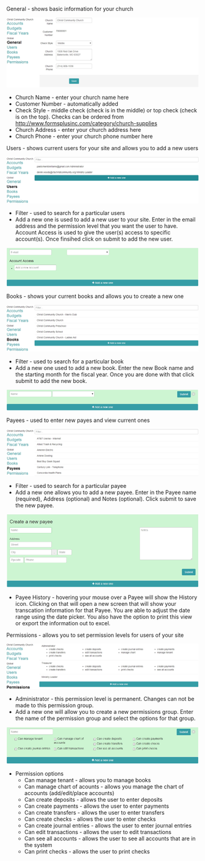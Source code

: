 General - shows basic information for your church

![Alt Text](images/generalsettings.JPG "")

* Church Name - enter your church name here
* Customer Number - automatically added
* Check Style - middle check (check is in the middle) or top check (check is on the top).  Checks can be ordered from http://www.formsplusinc.com/category/church-supplies
* Church Address - enter your church address here
* Church Phone - enter your church phone number here

Users - shows current users for your site and allows you to add a new users

![Alt Text](images/usersettings.JPG "")

* Filter - used to search for a particular users
* Add a new one is used to add a new user to your site.  Enter in the email address and the permission level that you want the user to have.  Account Access is used to give the user(s) access to specific account(s).  Once finsihed click on submit to add the new user.

![Alt Text](images/addanewuser.JPG "")

Books - shows your current books and allows you to create a new one

![Alt Text](images/books.JPG "")

* Filter - used to search for a particular book
* Add a new one used to add a new book.  Enter the new Book name and the starting month for the fiscal year.  Once you are done with that click submit to add the new book.

![Alt Text](images/addanewbook.JPG "")

Payees - used to enter new payes and view current ones

![Alt Text](images/payees.JPG "")

* Filter - used to search for a particular payee
* Add a new one allows you to add a new payee.  Enter in the Payee name (required), Address (optional) and Notes (optional).  Click submit to save the new payee.

![Alt Text](images/createapayee.JPG "")

* Payee History - hovering your mouse over a Payee will show the History icon.  Clicking on that will open a new screen that will show your transcation information for that Payee.  You are able to adjust the date range using the date picker.  You also have the option to print this view or export the information out to excel.

Permissions - allows you to set permission levels for users of your site

![Alt Text](images/permissions.JPG "")

* Administrator - this permission level is permanent.  Changes can not be made to this permission group.
* Add a new one will allow you to create a new permissions group.  Enter the name of the permission group and select the options for that group.

![Alt Text](images/addpermissionsgroup.JPG "")

* Permission options
  *   Can manage tenant - allows you to manage books
  *   Can manage chart of acounts - allows you manage the chart of accounts (add/edit/place accounts)
  *   Can create deposits - allows the user to enter deposits
  *   Can create payments - allows the user to enter payments
  *   Can create transfers - allows the user to enter transfers
  *   Can create checks - allows the user to enter checks
  *   Can create journal entries - allows the user to enter journal entries
  *   Can edit transactions - allows the user to edit transactions
  *   Can see all accounts - allows the user to see all accounts that are in the system
  *   Can print checks - allows the user to print checks





